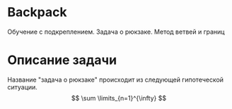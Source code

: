 # Backpack
Обучение с подкреплением. Задача о рюкзаке. Метод ветвей и границ 

# Описание задачи 

  Название "задача о рюкзаке" происходит из следующей гипотеческой ситуации. 
$$
\sum \limits_{n=1}^{\infty}
$$
